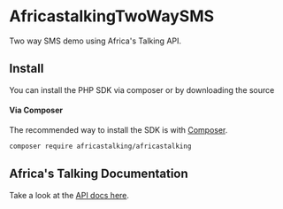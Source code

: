 # AfricastalkingTwoWaySMS
Two way SMS demo using Africa's Talking API.

## Install 

You can install the PHP SDK via composer or by downloading the source

#### Via Composer

The recommended way to install the SDK is with [Composer](http://getcomposer.org/). 

```bash
composer require africastalking/africastalking
```

## Africa's Talking Documentation
Take a look at the [API docs here](http://docs.africastalking.com).